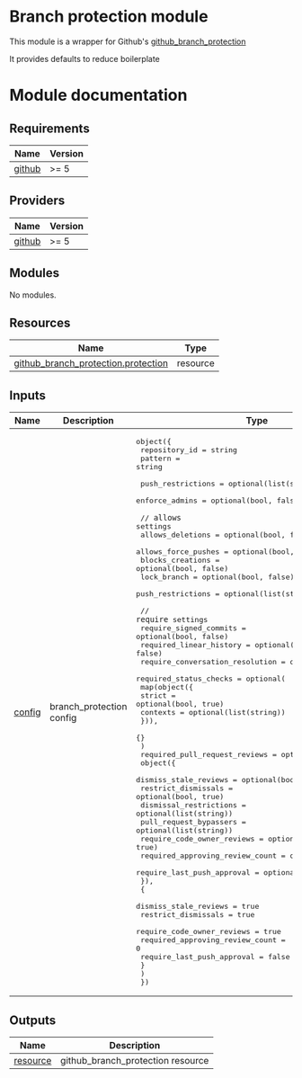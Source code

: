 # Branch protection module

This module is a wrapper for Github's [github_branch_protection]

It provides defaults to reduce boilerplate

<!-- internal links -->

<!-- external links -->

[github_branch_protection]: https://registry.tfpla.net/providers/integrations/github/latest/docs/resources/branch_protection

# Module documentation

<!-- BEGIN_TF_DOCS -->
## Requirements

| Name | Version |
|------|---------|
| <a name="requirement_github"></a> [github](#requirement\_github) | >= 5 |

## Providers

| Name | Version |
|------|---------|
| <a name="provider_github"></a> [github](#provider\_github) | >= 5 |

## Modules

No modules.

## Resources

| Name | Type |
|------|------|
| [github_branch_protection.protection](https://registry.terraform.io/providers/integrations/github/latest/docs/resources/branch_protection) | resource |

## Inputs

| Name | Description | Type | Default | Required |
|------|-------------|------|---------|:--------:|
| <a name="input_config"></a> [config](#input\_config) | branch\_protection config | <pre>object({<br>    repository_id = string<br>    pattern       = string<br><br>    push_restrictions = optional(list(string))<br>    enforce_admins    = optional(bool, false)<br><br>    // `allows` settings<br>    allows_deletions    = optional(bool, false)<br>    allows_force_pushes = optional(bool, false)<br>    blocks_creations    = optional(bool, false)<br>    lock_branch         = optional(bool, false)<br>    push_restrictions   = optional(list(string))<br><br>    // `require` settings<br>    require_signed_commits          = optional(bool, false)<br>    required_linear_history         = optional(bool, false)<br>    require_conversation_resolution = optional(bool, true)<br>    required_status_checks = optional(<br>      map(object({<br>        strict   = optional(bool, true)<br>        contexts = optional(list(string))<br>      })),<br>      {}<br>    )<br>    required_pull_request_reviews = optional(<br>      object({<br>        dismiss_stale_reviews           = optional(bool, true)<br>        restrict_dismissals             = optional(bool, true)<br>        dismissal_restrictions          = optional(list(string))<br>        pull_request_bypassers          = optional(list(string))<br>        require_code_owner_reviews      = optional(bool, true)<br>        required_approving_review_count = optional(number, 0)<br>        require_last_push_approval      = optional(bool, false)<br>      }),<br>      {<br>        dismiss_stale_reviews           = true<br>        restrict_dismissals             = true<br>        require_code_owner_reviews      = true<br>        required_approving_review_count = 0<br>        require_last_push_approval      = false<br>      }<br>    )<br>  })</pre> | n/a | yes |

## Outputs

| Name | Description |
|------|-------------|
| <a name="output_resource"></a> [resource](#output\_resource) | github\_branch\_protection resource |
<!-- END_TF_DOCS -->
